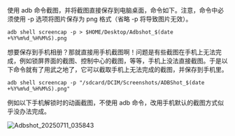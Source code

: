 使用 adb 命令截图，并将截图直接保存到电脑桌面，命令如下。注意，命令中必须使用 -p 选项将图片保存为 png 格式（省略 -p 将导致图片无效）。

```shell
adb shell screencap -p > $HOME/Desktop/Adbshot_$(date +%Y%m%d_%H%M%S).png
```

想要保存到手机相册？那就直接用手机截图啊！问题是有些截图在手机上无法完成，例如锁屏界面的截图、控制中心的截图，等等，手机上没法直接截图。于是以下命令就有了用武之地了，它可以截取手机上无法完成的截图，并保存到手机里。

```shell
adb shell screencap -p "/sdcard/DCIM/Screenshots/ADBShot_$(date +%Y%m%d_%H%M%S).png"
```

例如以下手机解锁时的动画截图，不使用 adb 命令，改用手机默认的截图方式似乎没办法完成。

![Adbshot_20250711_035843](https://lib.zhaiduting.work.gd/uPic/Adbshot_20250711_035843.png)
